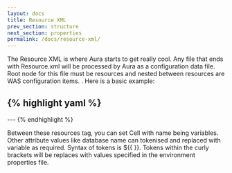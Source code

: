 ```yaml
---
layout: docs
title: Resource XML
prev_section: structure
next_section: properties
permalink: /docs/resource-xml/
---
```


The Resource XML is where Aura starts to get really cool. Any file that ends with Resource.xml
will be processed by Aura as a configuration data file. Root node for this file must be resources and nested between resources are WAS configuration items. 
. Here is a basic example:

{% highlight yaml %}
---
 <resources>
     <Cell name=”${{CellName}}”>
            <JDBCProvider name="MyProvider">
            </JDBCProvider>
      </Cell>		
 </resources>
---
{% endhighlight %}

Between these resources tag, you can set Cell with name being variables. 
Other attribute values like database name can tokenised and replaced with variable as required. 
Syntax of tokens is ${{ }}. Tokens within the curly brackets will be replaces with values 
specified in the environment properties file.

